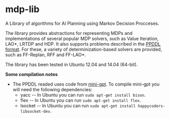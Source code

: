 mdp-lib
=======

A Library of algorithms for AI Planning using Markov Decision Procceses. 

The library provides abstractions for representing MDPs and implementations of several popular MDP solvers, such as Value Iteration, LAO*, LRTDP and HDP. It also supports problems described in the <a href="http://www.tempastic.org/papers/CMU-CS-04-167.pdf">PPDDL format</a>. For these, a variety of determinization-based solvers are provided, such as FF-Replan, RFF and FF-LAO*.

The library has been tested in Ubuntu 12.04 and 14.04 (64-bit).

<b>Some compilation notes</b>

<ul>
  <li>The PPDDL readed uses code from <a href="https://code.google.com/archive/p/mini-gpt/">mini-gpt</a>. To compile mini-gpt you will need the following dependencies:
  <ul>
    <li>yacc -- In Ubuntu you can run <code>sudo apt-get install bison</code>. </li>
    <li>flex -- In Ubuntu you can run <code>sudo apt-get install flex</code>. </li>
    <li>lsocket -- In Ubuntu you can run <code>sudo apt-get install happycoders-libsocket-dev</code>. </li>
  </ul>
</ul>
  
